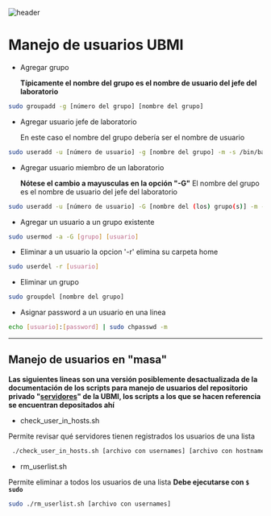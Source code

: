
![header](/Tutoriales-IFC/assets/header.png)

















# Manejo de usuarios UBMI

- Agregar grupo

    **Típicamente el nombre del grupo es el nombre de usuario del jefe del laboratorio**
```bash
sudo groupadd -g [número del grupo] [nombre del grupo]
```
- Agregar usuario jefe de laboratorio 

    En este caso el nombre del grupo debería ser el nombre de usuario
```bash
sudo useradd -u [número de usuario] -g [nombre del grupo] -m -s /bin/bash -c '[nombre humano],,[correo del usuario],' [nombre del usuario]
```
- Agregar usuario miembro de un laboratorio

    **Nótese el cambio a mayusculas en la opción "-G"**
    El nombre del grupo es el nombre de usuario del jefe del laboratorio
```bash
sudo useradd -u [número de usuario] -G [nombre del (los) grupo(s)] -m -s /bin/bash -c '[nombre humano],,[correo del usuario],' [nombre del usuario]
```
- Agregar un usuario a un grupo existente
```bash
sudo usermod -a -G [grupo] [usuario]
```
- Eliminar a un usuario
    la opcion '-r' elimina su carpeta home
```bash
sudo userdel -r [usuario]
```
- Eliminar un grupo
```bash
sudo groupdel [nombre del grupo] 
```

- Asignar password a un usuario en una linea
```bash
echo [usuario]:[password] | sudo chpasswd -m
```

___

## Manejo de usuarios en "masa"
__Las siguientes lineas son una versión posiblemente desactualizada de la documentación de los scripts para manejo de usuarios del repositorio privado "[servidores](https://github.com/UBMI-IFC/servidores/tree/main/scripts/manejo_usuarios)" de la UBMI, los scripts a los que se hacen referencia se encuentran depositados ahí__

- check_user_in_hosts.sh

Permite revisar qué servidores tienen registrados los usuarios de una lista

```bash
 ./check_user_in_hosts.sh [archivo con usernames] [archivo con hostnames/IPs/usuario@IPs]
```
- rm_userlist.sh

Permite eliminar a todos los usuarios de una lista __Debe ejecutarse con `$ sudo`__

```bash
sudo ./rm_userlist.sh [archivo con usernames] 
```






